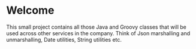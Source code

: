# Welcome #

This small project contains all those Java and Groovy classes that will be used across other services in the company.
Think of Json marshalling and unmarshalling, Date utilities, String utilities etc. 